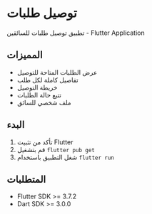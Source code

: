 # توصيل طلبات

تطبيق توصيل طلبات للسائقين - Flutter Application

## المميزات

- عرض الطلبات المتاحة للتوصيل
- تفاصيل كاملة لكل طلب
- خريطة التوصيل
- تتبع حالة الطلبات
- ملف شخصي للسائق

## البدء

1. تأكد من تثبيت Flutter
2. قم بتشغيل `flutter pub get`
3. شغل التطبيق باستخدام `flutter run`

## المتطلبات

- Flutter SDK >= 3.7.2
- Dart SDK >= 3.0.0